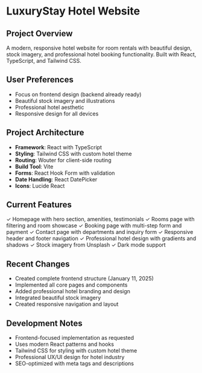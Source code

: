 # LuxuryStay Hotel Website

## Project Overview
A modern, responsive hotel website for room rentals with beautiful design, stock imagery, and professional hotel booking functionality. Built with React, TypeScript, and Tailwind CSS.

## User Preferences
- Focus on frontend design (backend already ready)
- Beautiful stock imagery and illustrations
- Professional hotel aesthetic
- Responsive design for all devices

## Project Architecture
- **Framework**: React with TypeScript
- **Styling**: Tailwind CSS with custom hotel theme
- **Routing**: Wouter for client-side routing
- **Build Tool**: Vite
- **Forms**: React Hook Form with validation
- **Date Handling**: React DatePicker
- **Icons**: Lucide React

## Current Features
✓ Homepage with hero section, amenities, testimonials
✓ Rooms page with filtering and room showcase
✓ Booking page with multi-step form and payment
✓ Contact page with departments and inquiry form
✓ Responsive header and footer navigation
✓ Professional hotel design with gradients and shadows
✓ Stock imagery from Unsplash
✓ Dark mode support

## Recent Changes
- Created complete frontend structure (January 11, 2025)
- Implemented all core pages and components
- Added professional hotel branding and design
- Integrated beautiful stock imagery
- Created responsive navigation and layout

## Development Notes
- Frontend-focused implementation as requested
- Uses modern React patterns and hooks
- Tailwind CSS for styling with custom hotel theme
- Professional UX/UI design for hotel industry
- SEO-optimized with meta tags and descriptions